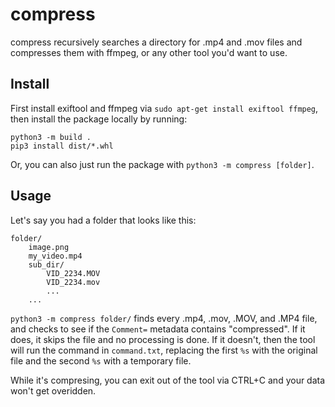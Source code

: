 # compress
compress recursively searches a directory for .mp4 and .mov files and compresses them with ffmpeg, or any other tool you'd want to use. 

## Install
First install exiftool and ffmpeg via `sudo apt-get install exiftool ffmpeg`, then install the package locally by running:
```
python3 -m build .
pip3 install dist/*.whl
```

Or, you can also just run the package with `python3 -m compress [folder]`.

## Usage
Let's say you had a folder that looks like this:
```
folder/
    image.png
    my_video.mp4
    sub_dir/
        VID_2234.MOV
        VID_2234.mov
        ...
    ...
```

`python3 -m compress folder/` finds every .mp4, .mov, .MOV, and .MP4 file, and checks to see if the `Comment=` metadata contains "compressed". If it does, it skips the file and no processing is done. If it doesn't, then the tool will run the command in `command.txt`, replacing the first `%s` with the original file and the second `%s` with a temporary file. 

While it's compresing, you can exit out of the tool via CTRL+C and your data won't get overidden. 


